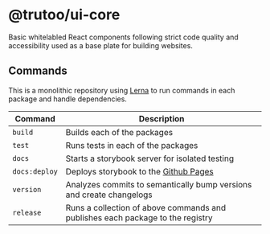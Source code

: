 # @trutoo/ui-core

Basic whitelabled React components following strict code quality and accessibility used as a base plate for building websites.

## Commands

This is a monolithic repository using [Lerna](https://lerna.js.org) to run commands in each package and handle dependencies.

| Command       | Description                                                                    |
| ------------- | ------------------------------------------------------------------------------ |
| `build`       | Builds each of the packages                                                    |
| `test`        | Runs tests in each of the packages                                             |
| `docs`        | Starts a storybook server for isolated testing                                 |
| `docs:deploy` | Deploys storybook to the [Github Pages](https://trutoo.github.io/uikit/)       |
| `version`     | Analyzes commits to semantically bump versions and create changelogs           |
| `release`     | Runs a collection of above commands and publishes each package to the registry |
